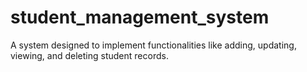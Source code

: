# student_management_system
A system designed to implement functionalities like adding, updating, viewing, and deleting student records. 
